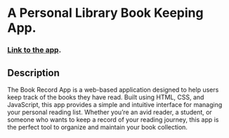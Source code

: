 # A Personal Library Book Keeping App.

### [Link to the app](https://regularguyongit.github.io/Personal-library/).

## Description

The Book Record App is a web-based application designed to help users keep track of the books they have read. Built using HTML, CSS, and JavaScript, 
this app provides a simple and intuitive interface for managing your personal reading list. Whether you’re an avid reader, 
a student, or someone who wants to keep a record of your reading journey, 
this app is the perfect tool to organize and maintain your book collection.
